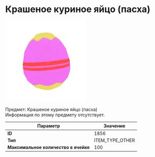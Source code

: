 # Крашеное куриное яйцо (пасха)

![Item Image](../img/1856.webp?raw=true)

Предмет: Крашеное куриное яйцо (пасха)<br>Информация по этому предмету отсутствует.


| Параметр | Значение |
|----------|----------|
| **ID** | 1856 |
| **Тип** | ITEM_TYPE_OTHER |
| **Максимальное количество в ячейке** | 100 |

